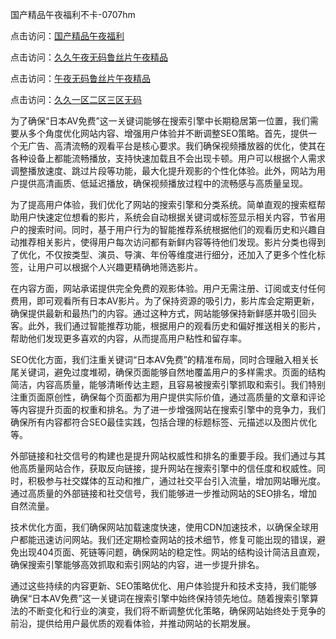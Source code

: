 国产精品午夜福利不卡-0707hm


点击访问：<a href="https://bsdf-5f5.pages.dev/">国产精品午夜福利</a>

点击访问：<a href="https://cfad.pages.dev/">久久午夜无码鲁丝片午夜精品</a>

点击访问：<a href="https://gfd-5xg.pages.dev/">午夜无码鲁丝片午夜精品</a>

点击访问：<a href="https://fdhf-454.pages.dev/">久久一区二区三区无码</a>


为了确保“日本AV免费”这一关键词能够在搜索引擎中长期稳居第一位置，我们需要从多个角度优化网站内容、增强用户体验并不断调整SEO策略。首先，提供一个无广告、高清流畅的观看平台是核心要求。我们确保视频播放器的优化，使其在各种设备上都能流畅播放，支持快速加载且不会出现卡顿。用户可以根据个人需求调整播放速度、跳过片段等功能，最大化提升观影的个性化体验。此外，网站为用户提供高清画质、低延迟播放，确保视频播放过程中的流畅感与高质量呈现。

为了提高用户体验，我们优化了网站的搜索引擎和分类系统。简单直观的搜索框帮助用户快速定位想看的影片，系统会自动根据关键词或标签显示相关内容，节省用户的搜索时间。同时，基于用户行为的智能推荐系统根据他们的观看历史和兴趣自动推荐相关影片，使得用户每次访问都有新鲜内容等待他们发现。影片分类也得到了优化，不仅按类型、演员、导演、年份等维度进行细分，还加入了更多个性化标签，让用户可以根据个人兴趣更精确地筛选影片。

在内容方面，网站承诺提供完全免费的观影体验。用户无需注册、订阅或支付任何费用，即可观看所有日本AV影片。为了保持资源的吸引力，影片库会定期更新，确保提供最新和最热门的内容。通过这种方式，网站能够保持新鲜感并吸引回头客。此外，我们通过智能推荐功能，根据用户的观看历史和偏好推送相关的影片，帮助他们发现更多喜欢的内容，从而提高用户粘性和留存率。

SEO优化方面，我们注重关键词“日本AV免费”的精准布局，同时合理融入相关长尾关键词，避免过度堆砌，确保页面能够自然地覆盖用户的多样需求。页面的结构简洁，内容高质量，能够清晰传达主题，且容易被搜索引擎抓取和索引。我们特别注重页面原创性，确保每个页面都为用户提供实际价值，通过高质量的文章和评论等内容提升页面的权重和排名。为了进一步增强网站在搜索引擎中的竞争力，我们确保所有内容都符合SEO最佳实践，包括合理的标题标签、元描述以及图片优化等。

外部链接和社交信号的构建也是提升网站权威性和排名的重要手段。我们通过与其他高质量网站合作，获取反向链接，提升网站在搜索引擎中的信任度和权威性。同时，积极参与社交媒体的互动和推广，通过社交平台引入流量，增加网站曝光度。通过高质量的外部链接和社交信号，我们能够进一步推动网站的SEO排名，增加自然流量。

技术优化方面，我们确保网站加载速度快速，使用CDN加速技术，以确保全球用户都能迅速访问网站。我们还定期检查网站的技术细节，修复可能出现的错误，避免出现404页面、死链等问题，确保网站的稳定性。网站的结构设计简洁且直观，确保搜索引擎能够高效抓取和索引网站的内容，进一步提升排名。

通过这些持续的内容更新、SEO策略优化、用户体验提升和技术支持，我们能够确保“日本AV免费”这一关键词在搜索引擎中始终保持领先地位。随着搜索引擎算法的不断变化和行业的演变，我们将不断调整优化策略，确保网站始终处于竞争的前沿，提供给用户最优质的观看体验，并推动网站的长期发展。



<span style="display:none;">[Canonical link](https://github.com/ff684550/87045 ）</span>
